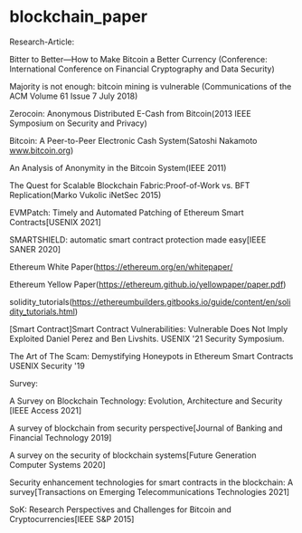 # blockchain_paper

Research-Article:

Bitter to Better—How to Make Bitcoin a Better Currency (Conference: International Conference on Financial Cryptography and Data Security)

Majority is not enough: bitcoin mining is vulnerable (Communications of the ACM Volume 61 Issue 7 July 2018)

Zerocoin: Anonymous Distributed E-Cash from Bitcoin(2013 IEEE Symposium on Security and Privacy)

Bitcoin: A Peer-to-Peer Electronic Cash System(Satoshi Nakamoto www.bitcoin.org)

An Analysis of Anonymity in the Bitcoin System(IEEE 2011)

The Quest for Scalable Blockchain Fabric:Proof-of-Work vs. BFT Replication(Marko Vukolic iNetSec 2015)

EVMPatch: Timely and Automated Patching of Ethereum Smart Contracts[USENIX 2021]

SMARTSHIELD: automatic smart contract protection made easy[IEEE SANER 2020]

Ethereum White Paper(https://ethereum.org/en/whitepaper/

Ethereum Yellow Paper(https://ethereum.github.io/yellowpaper/paper.pdf)

solidity_tutorials(https://ethereumbuilders.gitbooks.io/guide/content/en/solidity_tutorials.html)

[Smart Contract]Smart Contract Vulnerabilities: Vulnerable Does Not Imply Exploited Daniel Perez and Ben Livshits. USENIX '21 Security Symposium.

The Art of The Scam: Demystifying Honeypots in Ethereum Smart Contracts USENIX Security '19

Survey:

A Survey on Blockchain Technology: Evolution, Architecture and Security  [IEEE Access 2021]

A survey of blockchain from security perspective[Journal of Banking and Financial Technology 2019]

A survey on the security of blockchain systems[Future Generation Computer Systems 2020]

Security enhancement technologies for smart contracts in the blockchain: A survey[Transactions on Emerging Telecommunications Technologies 2021]

SoK: Research Perspectives and Challenges for Bitcoin and Cryptocurrencies[IEEE S&P 2015]
